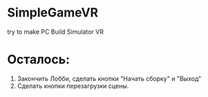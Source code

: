 # SimpleGameVR
try to make PC Build Simulator VR



# Осталось: 
1. Закончить Лобби, сделать кнопки "Начать сборку" и "Выход"
2. Сделать кнопки перезагрузки сцены.
